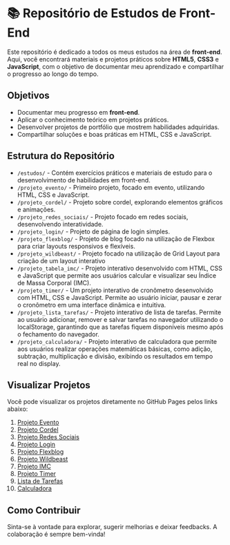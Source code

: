 # 📚 Repositório de Estudos de Front-End

Este repositório é dedicado a todos os meus estudos na área de **front-end**. Aqui, você encontrará materiais e projetos práticos sobre **HTML5**, **CSS3** e **JavaScript**, com o objetivo de documentar meu aprendizado e compartilhar o progresso ao longo do tempo.


## Objetivos

- Documentar meu progresso em **front-end**.
- Aplicar o conhecimento teórico em projetos práticos.
- Desenvolver projetos de portfólio que mostrem habilidades adquiridas.
- Compartilhar soluções e boas práticas em HTML, CSS e JavaScript.

## Estrutura do Repositório

- `/estudos/` - Contém exercícios práticos e materiais de estudo para o desenvolvimento de habilidades em front-end.
- `/projeto_evento/` - Primeiro projeto, focado em evento, utilizando HTML, CSS e JavaScript.
- `/projeto_cordel/` - Projeto sobre cordel, explorando elementos gráficos e animações.
- `/projeto_redes_sociais/` - Projeto focado em redes sociais, desenvolvendo interatividade.
- `/projeto_login/` - Projeto de página de login simples.
- `/projeto_flexblog/` - Projeto de blog focado na utilização de Flexbox para criar layouts responsivos e flexíveis.
- `/projeto_wildbeast/` - Projeto focado na utilização de Grid Layout para criação de um layout interativo
- `/projeto_tabela_imc/` -  Projeto interativo desenvolvido com HTML, CSS e JavaScript que permite aos usuários calcular e visualizar seu Índice de Massa Corporal (IMC).
- `/projeto_timer/` - Um projeto interativo de cronômetro desenvolvido com HTML, CSS e JavaScript. Permite ao usuário iniciar, pausar e zerar o cronômetro em uma interface dinâmica e intuitiva.
- `/projeto_lista_tarefas/` - Projeto interativo de lista de tarefas. Permite ao usuário adicionar, remover e salvar tarefas no navegador utilizando o localStorage, garantindo que as tarefas fiquem disponíveis mesmo após o fechamento do navegador.
- `/projeto_calculadora/` - Projeto interativo de calculadora que permite aos usuários realizar operações matemáticas básicas, como adição, subtração, multiplicação e divisão, exibindo os resultados em tempo real no display.

## Visualizar Projetos

Você pode visualizar os projetos diretamente no GitHub Pages pelos links abaixo:

1. [Projeto Evento](https://lannavx.github.io/front_end_studies/projeto_evento)
2. [Projeto Cordel](https://lannavx.github.io/front_end_studies/projeto_cordel)
3. [Projeto Redes Sociais](https://lannavx.github.io/front_end_studies/projeto_redes_sociais)
4. [Projeto Login](https://lannavx.github.io/front_end_studies/projeto_login)
5. [Projeto Flexblog](https://lannavx.github.io/front_end_studies/projeto_flexblog)
6. [Projeto Wildbeast](https://lannavx.github.io/front_end_studies/projeto_wildbeast)
7. [Projeto IMC](https://lannavx.github.io/front_end_studies/projeto_tabela_imc)
8. [Projeto Timer](https://lannavx.github.io/front_end_studies/projeto_timer)
9. [Lista de Tarefas](https://lannavx.github.io/front_end_studies/projeto_lista_tarefas)
10. [Calculadora](https://lannavx.github.io/front_end_studies/projeto_calculadora)

## Como Contribuir

Sinta-se à vontade para explorar, sugerir melhorias e deixar feedbacks. A colaboração é sempre bem-vinda!
